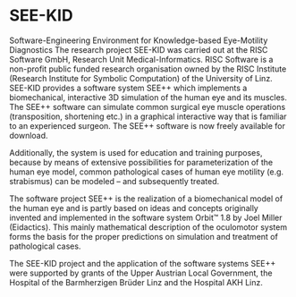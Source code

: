 # SEE-KID
Software-Engineering Environment for Knowledge-based Eye-Motility Diagnostics
The research project SEE-KID was carried out at the RISC Software GmbH, Research Unit Medical-Informatics. RISC Software is a non-profit public funded research organisation owned by the RISC Institute (Research Institute for Symbolic Computation) of the University of Linz. SEE-KID provides a software system SEE++ which implements a biomechanical, interactive 3D simulation of the human eye and its muscles. The SEE++ software can simulate common surgical eye muscle operations (transposition, shortening etc.) in a graphical interactive way that is familiar to an experienced surgeon.
The SEE++ software is now freely available for download.

Additionally, the system is used for education and training purposes, because by means of extensive possibilities for parameterization of the human eye model, common pathological cases of human eye motility (e.g. strabismus) can be modeled – and subsequently treated.

The software project SEE++ is the realization of a biomechanical model of the human eye and is partly based on ideas and concepts originally invented and implemented in the software system Orbit™ 1.8 by Joel Miller (Eidactics). This mainly mathematical description of the oculomotor system forms the basis for the proper predictions on simulation and treatment of pathological cases.

The SEE-KID project and the application of the software systems SEE++ were supported by grants of the Upper Austrian Local Government, the Hospital of the Barmherzigen Brüder Linz and the Hospital AKH Linz.
